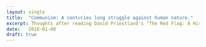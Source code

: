 ```yaml
---
layout: single
title:  "Communism: A centuries long struggle against human nature."
excerpt: Thoughts after reading David Priestland's "The Red Flag: A History of Communism
date:   2018-01-08
draft: true
---
```

